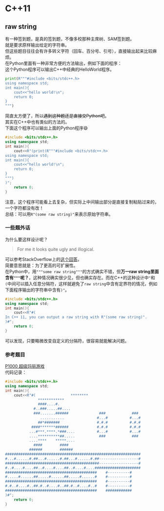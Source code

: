 # C++11
## raw string
有一种签到题，是真的签到题，不像多校那种主席树、SAM签到题。  
就是要求原样输出给定的字符串。  
但这些题目往往会有许多转义字符（回车、百分号、引号），直接输出起来比较麻烦。  
在Python里面有一种非常方便的方法输出，例如下面的程序：    
这个Python程序可以输出C++中经典的HelloWorld程序。  

```py
print(R"""#include <bits/stdc++.h>
using namespace std;
int main(){
	cout<<"hello world!\n";
	return 0;
}
""")
```
简直太方便了，所以~~遇到这种题还是直接交Python吧~~。  
其实在C++中也有类似的方法的。  
下面这个程序可以输出上面的Python程序:smile:  
```cpp
#include <bits/stdc++.h>
using namespace std;
int main(){
	cout<<R"(print(R"""#include <bits/stdc++.h>
using namespace std;
int main(){
	cout<<"hello world!\n";
	return 0;
}
""")
)";
	return 0;
}
```
注意，这个程序可能看上去复杂，但实际上中间输出部分是直接复制粘贴过来的，一个字符都没有改！  
总结：可以用`R"(some raw string)"`来表示原始字符串。  
### 一些题外话
为什么要这样设计呢？
> For me it looks quite ugly and illogical.

可以参考StackOverflow上的[这个回答](https://stackoverflow.com/questions/19075999/what-is-the-rationale-for-parenthesis-in-c11s-raw-string-literals-r)。  
简要意思就是：为了更高的可扩展性。  
在Python中，用`"""some raw string"""`的方式确实不错，但**万一raw string里面含有`"""`呢？**，这种情况确实很少见，但也确实存在。而在C++的这种设计中`"`和`(`中间可以插入任意分隔符，这样就避免了`raw string`中含有定界符的情况，例如下面程序输出的字符串中含有`)"`。  
```cpp
#include <bits/stdc++.h>
using namespace std;
int main(){
	cout<<R"#(
In C++ 11, you can output a raw string with R"(some raw string)".
)#";
	return 0;
}
```
可以发现，只要略微改变自定义的分隔符，很容易就能解决问题。  
### 参考题目
[P1000 超级玛丽游戏](https://www.luogu.org/problem/P1000)  
代码记录：  
```cpp
#include <bits/stdc++.h>
using namespace std;
int main(){
	cout<<R"#(                ********
               ************
               ####....#.
             #..###.....##....
             ###.......######              ###            ###
                ...........               #...#          #...#
               ##*#######                 #.#.#          #.#.#
            ####*******######             #.#.#          #.#.#
           ...#***.****.*###....          #...#          #...#
           ....**********##.....           ###            ###
           ....****    *****....
             ####        ####
           ######        ######
##############################################################
#...#......#.##...#......#.##...#......#.##------------------#
###########################################------------------#
#..#....#....##..#....#....##..#....#....#####################
##########################################    #----------#
#.....#......##.....#......##.....#......#    #----------#
##########################################    #----------#
#.#..#....#..##.#..#....#..##.#..#....#..#    #----------#
##########################################    ############
)#";
	return 0;
}
```
